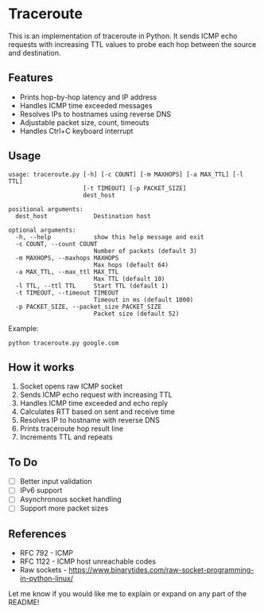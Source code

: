 
# Traceroute

This is an implementation of traceroute in Python. It sends ICMP echo requests with increasing TTL values to probe each hop between the source and destination. 

## Features

- Prints hop-by-hop latency and IP address 
- Handles ICMP time exceeded messages
- Resolves IPs to hostnames using reverse DNS 
- Adjustable packet size, count, timeouts
- Handles Ctrl+C keyboard interrupt

## Usage

```
usage: traceroute.py [-h] [-c COUNT] [-m MAXHOPS] [-a MAX_TTL] [-l TTL]
                     [-t TIMEOUT] [-p PACKET_SIZE]
                     dest_host

positional arguments:
  dest_host             Destination host

optional arguments:
  -h, --help            show this help message and exit
  -c COUNT, --count COUNT  
                        Number of packets (default 3)
  -m MAXHOPS, --maxhops MAXHOPS
                        Max hops (default 64)
  -a MAX_TTL, --max_ttl MAX_TTL
                        Max TTL (default 10) 
  -l TTL, --ttl TTL     Start TTL (default 1)
  -t TIMEOUT, --timeout TIMEOUT  
                        Timeout in ms (default 1000)
  -p PACKET_SIZE, --packet_size PACKET_SIZE
                        Packet size (default 52)
```

Example:

```
python traceroute.py google.com
```

## How it works

1. Socket opens raw ICMP socket 
2. Sends ICMP echo request with increasing TTL 
3. Handles ICMP time exceeded and echo reply
4. Calculates RTT based on sent and receive time
5. Resolves IP to hostname with reverse DNS
6. Prints traceroute hop result line
7. Increments TTL and repeats

## To Do

- [ ] Better input validation
- [ ] IPv6 support
- [ ] Asynchronous socket handling
- [ ] Support more packet sizes

## References

- RFC 792 - ICMP
- RFC 1122 - ICMP host unreachable codes
- Raw sockets - https://www.binarytides.com/raw-socket-programming-in-python-linux/

Let me know if you would like me to explain or expand on any part of the README!
